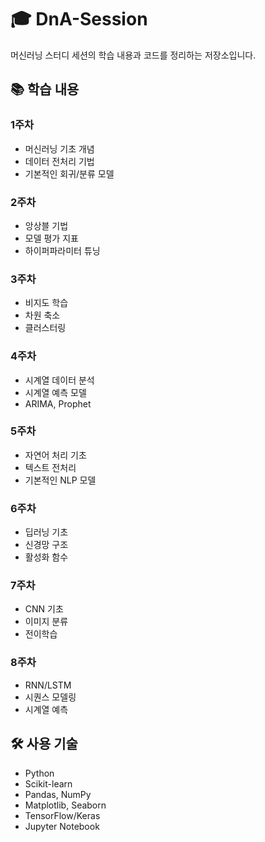 # 🎓 DnA-Session

머신러닝 스터디 세션의 학습 내용과 코드를 정리하는 저장소입니다.

## 📚 학습 내용

### 1주차
- 머신러닝 기초 개념
- 데이터 전처리 기법
- 기본적인 회귀/분류 모델

### 2주차
- 앙상블 기법
- 모델 평가 지표
- 하이퍼파라미터 튜닝

### 3주차
- 비지도 학습
- 차원 축소
- 클러스터링

### 4주차
- 시계열 데이터 분석
- 시계열 예측 모델
- ARIMA, Prophet

### 5주차
- 자연어 처리 기초
- 텍스트 전처리
- 기본적인 NLP 모델

### 6주차
- 딥러닝 기초
- 신경망 구조
- 활성화 함수

### 7주차
- CNN 기초
- 이미지 분류
- 전이학습

### 8주차
- RNN/LSTM
- 시퀀스 모델링
- 시계열 예측

## 🛠️ 사용 기술
- Python
- Scikit-learn
- Pandas, NumPy
- Matplotlib, Seaborn
- TensorFlow/Keras
- Jupyter Notebook
